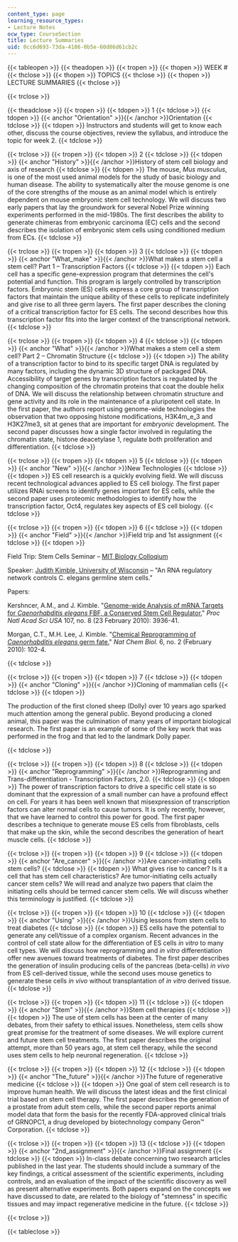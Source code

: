 ```yaml
---
content_type: page
learning_resource_types:
- Lecture Notes
ocw_type: CourseSection
title: Lecture Summaries
uid: 0cc6d693-73da-4186-0b5e-60d86d61cb2c
---
```


{{< tableopen >}}
{{< theadopen >}}
{{< tropen >}}
{{< thopen >}}
WEEK #
{{< thclose >}}
{{< thopen >}}
TOPICS
{{< thclose >}}
{{< thopen >}}
LECTURE SUMMARIES
{{< thclose >}}

{{< trclose >}}

{{< theadclose >}}
{{< tropen >}}
{{< tdopen >}}
1
{{< tdclose >}}
{{< tdopen >}}
{{< anchor "Orientation" >}}{{< /anchor >}}Orientation
{{< tdclose >}}
{{< tdopen >}}
Instructors and students will get to know each other, discuss the course objectives, review the syllabus, and introduce the topic for week 2.
{{< tdclose >}}

{{< trclose >}}
{{< tropen >}}
{{< tdopen >}}
2
{{< tdclose >}}
{{< tdopen >}}
{{< anchor "History" >}}{{< /anchor >}}History of stem cell biology and axis of research
{{< tdclose >}}
{{< tdopen >}}
The mouse, _Mus_ _musculus_, is one of the most used animal models for the study of basic biology and human disease. The ability to systematically alter the mouse genome is one of the core strengths of the mouse as an animal model which is entirely dependent on mouse embryonic stem cell technology. We will discuss two early papers that lay the groundwork for several Nobel Prize winning experiments performed in the mid-1980s. The first describes the ability to generate chimeras from embryonic carcinoma (EC) cells and the second describes the isolation of embryonic stem cells using conditioned medium from ECs.
{{< tdclose >}}

{{< trclose >}}
{{< tropen >}}
{{< tdopen >}}
3
{{< tdclose >}}
{{< tdopen >}}
{{< anchor "What_make" >}}{{< /anchor >}}What makes a stem cell a stem cell? Part 1 – Transcription Factors
{{< tdclose >}}
{{< tdopen >}}
Each cell has a specific gene-expression program that determines the cell's potential and function. This program is largely controlled by transcription factors. Embryonic stem (ES) cells express a core group of transcription factors that maintain the unique ability of these cells to replicate indefinitely and give rise to all three germ layers. The first paper describes the cloning of a critical transcription factor for ES cells. The second describes how this transcription factor fits into the larger context of the transcriptional network.
{{< tdclose >}}

{{< trclose >}}
{{< tropen >}}
{{< tdopen >}}
4
{{< tdclose >}}
{{< tdopen >}}
{{< anchor "What" >}}{{< /anchor >}}What makes a stem cell a stem cell? Part 2 – Chromatin Structure
{{< tdclose >}}
{{< tdopen >}}
The ability of a transcription factor to bind to its specific target DNA is regulated by many factors, including the dynamic 3D structure of packaged DNA. Accessibility of target genes by transcription factors is regulated by the changing composition of the chromatin proteins that coat the double helix of DNA. We will discuss the relationship between chromatin structure and gene activity and its role in the maintenance of a pluripotent cell state. In the first paper, the authors report using genome-wide technologies the observation that two opposing histone modifications, H3K4m_e_3 and H3K27me3, sit at genes that are important for _embryonic_ development. The second paper discusses how a single factor involved in regulating the chromatin state, histone deacetylase 1, regulate both proliferation and differentiation.
{{< tdclose >}}

{{< trclose >}}
{{< tropen >}}
{{< tdopen >}}
5
{{< tdclose >}}
{{< tdopen >}}
{{< anchor "New" >}}{{< /anchor >}}New Technologies
{{< tdclose >}}
{{< tdopen >}}
ES cell research is a quickly evolving field. We will discuss recent technological advances applied to ES cell biology. The first paper utilizes RNAi screens to identify genes important for ES cells, while the second paper uses proteomic methodologies to identify how the transcription factor, Oct4, regulates key aspects of ES cell biology.
{{< tdclose >}}

{{< trclose >}}
{{< tropen >}}
{{< tdopen >}}
6
{{< tdclose >}}
{{< tdopen >}}
{{< anchor "Field" >}}{{< /anchor >}}Field trip and 1st assignment
{{< tdclose >}}
{{< tdopen >}}


Field Trip: Stem Cells Seminar – [MIT Biology Colloqium](http://mit.edu/biology/www/biology/colloquium.html)

Speaker: [Judith Kimble, University of Wisconsin](http://www.biochem.wisc.edu/faculty/kimble/) – "An RNA regulatory network controls C. elegans germline stem cells."

Papers:

Kershncer, A.M., and J. Kimble. "[Genome-wide Analysis of mRNA Targets for _Caenorhabditis elegans_ FBF, a Conserved Stem Cell Regulator.](http://www.ncbi.nlm.nih.gov/pubmed/20142496)" _Proc Natl Acad Sci USA_ 107, no. 8 (23 February 2010): 3936-41.

Morgan, C.T., M.H. Lee, J. Kimble. "[Chemical Reprogramming of _Caenorhabditis elegans_ germ fate.](http://www.ncbi.nlm.nih.gov/pubmed/20081824)" _Nat Chem Biol._ 6, no. 2 (February 2010): 102-4.


{{< tdclose >}}

{{< trclose >}}
{{< tropen >}}
{{< tdopen >}}
7
{{< tdclose >}}
{{< tdopen >}}
{{< anchor "Cloning" >}}{{< /anchor >}}Cloning of mammalian cells
{{< tdclose >}}
{{< tdopen >}}


The production of the first cloned sheep (Dolly) over 10 years ago sparked much attention among the general public. Beyond producing a cloned animal, this paper was the culmination of many years of important biological research. The first paper is an example of some of the key work that was performed in the frog and that led to the landmark Dolly paper.


{{< tdclose >}}

{{< trclose >}}
{{< tropen >}}
{{< tdopen >}}
8
{{< tdclose >}}
{{< tdopen >}}
{{< anchor "Reprogramming" >}}{{< /anchor >}}Reprogramming and Trans-differentiation - Transcription Factors, 2.0.
{{< tdclose >}}
{{< tdopen >}}
The power of transcription factors to drive a specific cell state is so dominant that the expression of a small number can have a profound effect on cell. For years it has been well known that misexpression of transcription factors can alter normal cells to cause tumors. It is only recently, however, that we have learned to control this power for good. The first paper describes a technique to generate mouse ES cells from fibroblasts, cells that make up the skin, while the second describes the generation of heart muscle cells.
{{< tdclose >}}

{{< trclose >}}
{{< tropen >}}
{{< tdopen >}}
9
{{< tdclose >}}
{{< tdopen >}}
{{< anchor "Are_cancer" >}}{{< /anchor >}}Are cancer-initiating cells stem cells?
{{< tdclose >}}
{{< tdopen >}}
What gives rise to cancer? Is it a cell that has stem cell characteristics? Are tumor-initiating cells actually cancer stem cells? We will read and analyze two papers that claim the initiating cells should be termed cancer stem cells. We will discuss whether this terminology is justified.
{{< tdclose >}}

{{< trclose >}}
{{< tropen >}}
{{< tdopen >}}
10
{{< tdclose >}}
{{< tdopen >}}
{{< anchor "Using" >}}{{< /anchor >}}Using lessons from stem cells to treat diabetes
{{< tdclose >}}
{{< tdopen >}}
ES cells have the potential to generate any cell/tissue of a complex organism. Recent advances in the control of cell state allow for the differentiation of ES cells _in vitro_ to many cell types. We will discuss how reprogramming and _in vitro_ differentiation offer new avenues toward treatments of diabetes. The first paper describes the generation of insulin producing cells of the pancreas (beta-cells) _in vivo_ from ES cell-derived tissue, while the second uses mouse genetics to generate these cells _in vivo_ without transplantation of _in vitro_ derived tissue.
{{< tdclose >}}

{{< trclose >}}
{{< tropen >}}
{{< tdopen >}}
11
{{< tdclose >}}
{{< tdopen >}}
{{< anchor "Stem" >}}{{< /anchor >}}Stem cell therapies
{{< tdclose >}}
{{< tdopen >}}
The use of stem cells has been at the center of many debates, from their safety to ethical issues. Nonetheless, stem cells show great promise for the treatment of some diseases. We will explore current and future stem cell treatments. The first paper describes the original attempt, more than 50 years ago, at stem cell therapy, while the second uses stem cells to help neuronal regeneration.
{{< tdclose >}}

{{< trclose >}}
{{< tropen >}}
{{< tdopen >}}
12
{{< tdclose >}}
{{< tdopen >}}
{{< anchor "The_future" >}}{{< /anchor >}}The future of regenerative medicine
{{< tdclose >}}
{{< tdopen >}}
One goal of stem cell research is to improve human health. We will discuss the latest ideas and the first clinical trial based on stem cell therapy. The first paper describes the generation of a prostate from adult stem cells, while the second paper reports animal model data that form the basis for the recently FDA-approved clinical trials of GRNOPC1, a drug developed by biotechnology company Geron™ Corporation.
{{< tdclose >}}

{{< trclose >}}
{{< tropen >}}
{{< tdopen >}}
13
{{< tdclose >}}
{{< tdopen >}}
{{< anchor "2nd_assignment" >}}{{< /anchor >}}Final assignment
{{< tdclose >}}
{{< tdopen >}}
In-class debate concerning two research articles published in the last year. The students should include a summary of the key findings, a critical assessment of the scientific experiments, including controls, and an evaluation of the impact of the scientific discovery as well as present alternative experiments. Both papers expand on the concepts we have discussed to date, are related to the biology of "stemness" in specific tissues and may impact regenerative medicine in the future.
{{< tdclose >}}

{{< trclose >}}

{{< tableclose >}}